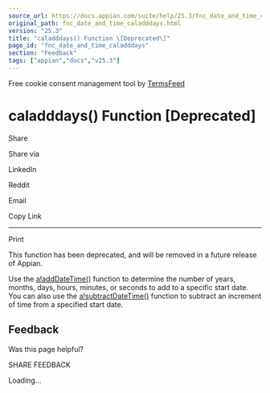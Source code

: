 ```yaml
---
source_url: https://docs.appian.com/suite/help/25.3/fnc_date_and_time_caladddays.html
original_path: fnc_date_and_time_caladddays.html
version: "25.3"
title: "caladddays() Function \[Deprecated\]"
page_id: "fnc_date_and_time_caladddays"
section: "Feedback"
tags: ["appian","docs","v25.3"]
---
```



Free cookie consent management tool by [TermsFeed](https://www.termsfeed.com/)

# caladddays() Function \[Deprecated\]

Share

Share via

LinkedIn

Reddit

Email

Copy Link

* * *

Print

This function has been deprecated, and will be removed in a future release of Appian.

Use the [a!addDateTime()](fnc_date_and_time_adddatetime.html) function to determine the number of years, months, days, hours, minutes, or seconds to add to a specific start date. You can also use the [a!subtractDateTime()](fnc_date_and_time_subtractdatetime.html) function to subtract an increment of time from a specified start date.

## Feedback

Was this page helpful?

SHARE FEEDBACK

Loading...